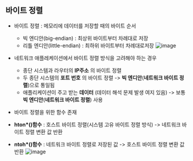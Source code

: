 ## 바이트 정렬

* 바이트 정렬 : 메모리에 데이터를 저장할 때의 바이트 순서
    * 빅 엔디안(big-endian) : 최상위 바이트부터 차례대로 저장
    * 리틀 엔디안(little-endian) : 최하위 바이트부터 차례대로저장
![image](https://github.com/MiyeongEom/NetworkGameProgramming/assets/112458035/bf9c215d-e9a2-4174-a43e-fe38d182b2e4)

* 네트워크 애플레케이션에서 바이트 정렬 방식을 고려해야 하는 경우
  * 종단 시스템과 라우터의 __IP주소__ 의 바이트 정렬
  * 두 종단 시스템의 __포트 번호__ 의 바이트 정렬 -> __빅 엔디안__(__네트워크 바이트 정렬__)으로 통일됨
  * 애플리케이션이 주고 받는 __데이터__ (데이터 해석 문제 발생 여지 있음) -> 보통 __빅 엔디안__(__네트워크 바이트 정렬__) 사용

 * 바이트 정렬을 위한 함수 존재
  * __hton*()함수__ : 호스트 바이트 정렬(시스템 고유 바이트 정렬 방식) -> 네트워크 바이트 정렬 변환 값 반환
  * __ntoh*()함수__ : 네트워크 바이트 정렬로 저장된 값 -> 호스트 바이트 정렬 변환 값 반환
![image](https://github.com/MiyeongEom/NetworkGameProgramming/assets/112458035/0b08b5af-3d45-40b0-9952-c045dc834efd)
